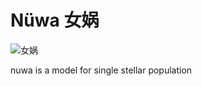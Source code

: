 # Nüwa 女娲
![女娲](Shanhaijing_Nüwa_Mends_the_Heavens.svg.png)

nuwa is a model for single stellar population 
